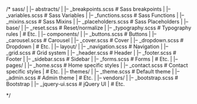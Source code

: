 /*
sass/
|
|– abstracts/
|   |– _breakpoints.scss    # Sass breakpoints
|   |– _variables.scss    # Sass Variables
|   |– _functions.scss    # Sass Functions
|   |– _mixins.scss       # Sass Mixins
|   |– _placeholders.scss # Sass Placeholders
|
|– base/
|   |– _reset.scss        # Reset/normalize
|   |– _typography.scss   # Typography rules
|                         # Etc.
|
|– components/
|   |– _buttons.scss      # Buttons
|   |– _carousel.scss     # Carousel
|   |– _cover.scss        # Cover
|   |– _dropdown.scss     # Dropdown
|                         # Etc.
|
|– layout/
|   |– _navigation.scss   # Navigation
|   |– _grid.scss         # Grid system
|   |– _header.scss       # Header
|   |– _footer.scss       # Footer
|   |– _sidebar.scss      # Sidebar
|   |– _forms.scss        # Forms
|                         # Etc.
|
|– pages/
|   |– _home.scss         # Home specific styles
|   |– _contact.scss      # Contact specific styles
|                         # Etc.
|
|– themes/
|   |– _theme.scss        # Default theme
|   |– _admin.scss        # Admin theme
|                         # Etc.
|
|– vendors/
|   |– _bootstrap.scss    # Bootstrap
|   |– _jquery-ui.scss    # jQuery UI
|                         # Etc.

*/